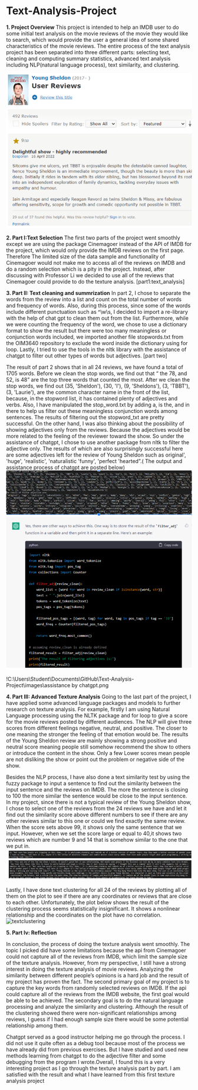 # Text-Analysis-Project
 
 **1. Project Overview** 
This project is intended to help an IMDB user to do some initial text analysis on the movie reviews of the movie they would like to search, which would provide the user a general idea of some shared characteristics of the movie reviews. The entire process of the text analysis project has been separated into three different parts: selecting text, cleaning and computing summary statistics, advanced text analysis including NLP(natural language process), text similarity, and clustering.

![Young Sheldon IMDB](images/Young%20Sheldon%20IMDB.png)

 **2. Part I:Text Selection** 
The first two parts of the project went smoothly except we are using the package Cinemagoer instead of the API of IMDB for the project, which would only provide the IMDB reviews on the first page. Therefore The limited size of the data sample and functionality of Cinemagoer would not make me to access all of the reviews on IMDB and do a random selection which is a pity in the project. Instead, after discussing with Professor Li we decided to use all of the reviews that Cinemagoer could provide to do the texture analysis. [part1:text_analysis]


 
 **3. Part II: Text cleaning and summrization** 
In part 2, I chose to separate the words from the review into a list and count on the total number of words and frequency of words. Also, during this process, since some of the words include different punctuation such as ^\w\s, I decided to import a re-library with the help of chat gpt to clean them out from the list. Furthermore, while we were counting the frequency of the word, we chose to use a dictionary format to show the result but there were too many meaningless or conjunction words included, we imported another file stopwords.txt from the OIM3640 repository to exclude the word inside the dictionary using for loop. Lastly, I tried to use the tools in the nltk library with the assistance of chatgpt to filter out other types of words but adjectives. [part two]


The result of part 2 shows that in all 24 reviews, we have found a total of 1705 words. Before we clean the stop words, we find out that “ the 78, and 52, is 48” are the top three words that counted the most. After we clean the stop words, we find out (35, 'Sheldon'), (30, 'I'), (9, 'Sheldons'), (3, 'TBBT'), (3, 'Laurie'), are the common character name in the front of the list, because, in the stopword list, it has contained plenty of adjectives and verbs. Also, I have manipulated the stop_word.txt by adding a, is the, and in there to help us filter out these meaningless conjunction words among sentences. The results of filtering out the stopword_txt are pretty successful. On the other hand, I was also thinking about the possibility of showing adjectives only from the reviews. Because the adjectives would be more related to the feeling of the reviewer toward the show. So under the assistance of chatgpt, I chose to use another package from nltk to filter the adjective only. The results of which are also surprisingly successful here are some adjectives left for the review of Young Sheldon such as original', 'huge', 'realistic', 'naturalistic 'funny', 'perfect 'hearted”.( The output and assistance process of chatgpt are posted below)
![text cleaning](images/text_cleaning.png)
![chatgpt](images/assistance%20by%20chatgpt.png)


!C:\Users\Student\Documents\GitHub\Text-Analysis-Project\images\assistance by chatgpt.png


 **4. Part III: Advanced Texture Analysis** 
Going to the last part of the project, I have applied some advanced language packages and models to further research on texture analysis. For example, firstly I am using Natural Language processing using the NLTK package and for loop to give a score for the movie reviews posted by different audiences. The NLP will give three scores from different feelings negative, neutral, and positive. The closer to one meaning the stronger the feeling of that emotion would be. The results of the Young Sheldon review are mainly showing a  strong positive and neutral score meaning people still somehow recommend the show to others or introduce the content in the show. Only a few Lower scores mean people are not disliking the show or point out the problem or negative side of the show.


Besides the NLP process, I have also done a text similarity test by using the fuzzy package to input a sentence to find out the similarity between the input sentence and the reviews on IMDB. The more the sentence is closing to 100 the more similar the sentence would be close to the input sentence. In my project, since there is not a typical review of the Young Sheldon show, I chose to select one of the reviews from the 24 reviews we have and let it find out the similarity score above different numbers to see if there are any other reviews similar to this one or could we find exactly the same review. When the score sets above 99, it shows only the same sentence that we input. However, when we set the score large or equal to 40,it shows two reviews which are number 9 and 14 that is somehow similar to the one that we put in.
![textsimilarity](images/text%20similarity.png)


Lastly, I have done text clustering for all 24 of the reviews by plotting all of them on the plot to see if there are any coordinates or reviews that are close to each other. Unfortunately, the plot below shows the result of the clustering process seems statistically insignificant. It shows a nonlinear relationship and the coordinates on the plot have no correlation.
![textclustering](images/text_clustering.png)


 **5. Part Iv: Reflection** 

 In conclusion, the process of doing the texture analysis went smoothly. The topic I picked did have some limitations because the api from Cinemagoer could not capture all of the reviews from IMDB, which limit the sample size of the texture analysis. However, from my perspective, I still have a strong interest in doing the texture analysis of movie reviews. Analyzing the similarity between different people’s opinions is a hard job and the result of my project has proven the fact. The second primary goal of my project is to capture the key words from randomly selected reviews on IMDB. If the api could capture all of the reviews from the IMDB website, the first goal would be able to be achieved. The secondary goal is to do the natural language processing and analyze the similarity and clustering. Although the result of the clustering showed there were non-significant relationships among reviews, I guess if I had enough sample size there would be some potential relationship among them.

Chatgpt served as a good instructor helping me go through the process. I did not use it quite often as a debug tool because most of the process we have already did from previous exercises. But I have studied and used new methods learning from chatgpt to do the adjective filter and some debugging from the program I wrote.Overall, I found this is a very interesting project as I go through the texture analysis part by part. I am satisfied with the result and what I have learned from this first texture analysis project









